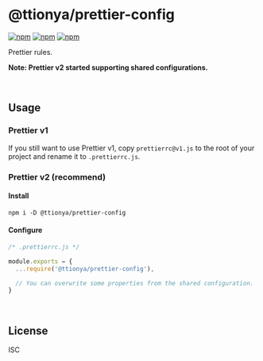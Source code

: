 # @ttionya/prettier-config

[![npm](https://img.shields.io/npm/v/@ttionya/prettier-config?label=NPM&logo=npm)](https://www.npmjs.com/package/@ttionya/prettier-config) [![npm](https://img.shields.io/npm/dm/@ttionya/prettier-config?label=Downloads&logo=npm)](https://www.npmjs.com/package/@ttionya/prettier-config) [![npm](https://img.shields.io/npm/l/@ttionya/prettier-config?label=License&logo=npm)](https://github.com/ttionya/Linter/blob/master/packages/prettier-config/LICENSE)

Prettier rules.

**Note: Prettier v2 started supporting shared configurations.**

<br>



## Usage

### Prettier v1

If you still want to use Prettier v1, copy `prettierrc@v1.js` to the root of your project and rename it to `.prettierrc.js`.



### Prettier v2 (recommend)

#### Install

```shell
npm i -D @ttionya/prettier-config
```

#### Configure

```js
/* .prettierrc.js */

module.exports = {
  ...require('@ttionya/prettier-config'),

  // You can overwrite some properties from the shared configuration.
}
```

<br>



## License

ISC
